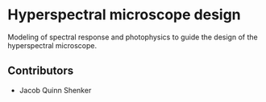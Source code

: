 # Hyperspectral microscope design

Modeling of spectral response and photophysics to guide the design of the hyperspectral microscope.

## Contributors

- Jacob Quinn Shenker

